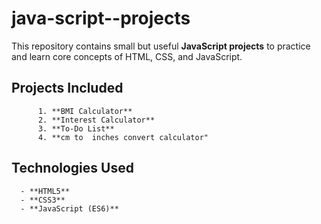 # java-script--projects

This repository contains small but useful **JavaScript projects** to practice and learn core concepts of HTML, CSS, and JavaScript.

## Projects Included
          1. **BMI Calculator** 
          2. **Interest Calculator**  
          3. **To-Do List**  
          4. **cm to  inches convert calculator"


##  Technologies Used
      - **HTML5**  
      - **CSS3**  
      - **JavaScript (ES6)**

